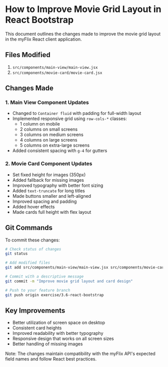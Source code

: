 # How to Improve Movie Grid Layout in React Bootstrap

This document outlines the changes made to improve the movie grid layout in the myFlix React client application.

## Files Modified

1. `src/components/main-view/main-view.jsx`
2. `src/components/movie-card/movie-card.jsx`

## Changes Made

### 1. Main View Component Updates
- Changed to `Container fluid` with padding for full-width layout
- Implemented responsive grid using `row-cols-*` classes:
  - 1 column on mobile
  - 2 columns on small screens
  - 3 columns on medium screens
  - 4 columns on large screens
  - 5 columns on extra-large screens
- Added consistent spacing with `g-4` for gutters

### 2. Movie Card Component Updates
- Set fixed height for images (350px)
- Added fallback for missing images
- Improved typography with better font sizing
- Added `text-truncate` for long titles
- Made buttons smaller and left-aligned
- Improved spacing and padding
- Added hover effects
- Made cards full height with flex layout

## Git Commands

To commit these changes:

```bash
# Check status of changes
git status

# Add modified files
git add src/components/main-view/main-view.jsx src/components/movie-card/movie-card.jsx

# Commit with a descriptive message
git commit -m "Improve movie grid layout and card design"

# Push to your feature branch
git push origin exercise/3.6-react-bootstrap
```

## Key Improvements
- Better utilization of screen space on desktop
- Consistent card heights
- Improved readability with better typography
- Responsive design that works on all screen sizes
- Better handling of missing images

Note: The changes maintain compatibility with the myFlix API's expected field names and follow React best practices.
